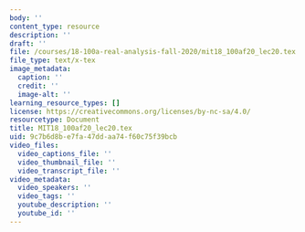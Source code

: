 ```yaml
---
body: ''
content_type: resource
description: ''
draft: ''
file: /courses/18-100a-real-analysis-fall-2020/mit18_100af20_lec20.tex
file_type: text/x-tex
image_metadata:
  caption: ''
  credit: ''
  image-alt: ''
learning_resource_types: []
license: https://creativecommons.org/licenses/by-nc-sa/4.0/
resourcetype: Document
title: MIT18_100af20_lec20.tex
uid: 9c7b6d8b-e7fa-47dd-aa74-f60c75f39bcb
video_files:
  video_captions_file: ''
  video_thumbnail_file: ''
  video_transcript_file: ''
video_metadata:
  video_speakers: ''
  video_tags: ''
  youtube_description: ''
  youtube_id: ''
---
```

